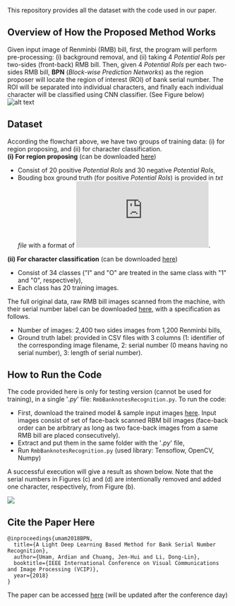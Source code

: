 This repository provides all the dataset with the code used in our paper.

## Overview of How the Proposed Method Works
Given input image of Renminbi (RMB) bill, first, the program will perform pre-processing: (i) background removal, and (ii) taking 4 *Potential RoIs* per two-sides (front-back) RMB bill. Then, given 4 *Potential RoIs* per each two-sides RMB bill, **BPN** (*Block-wise Prediction Networks*) as the region proposer will locate the region of interest (ROI) of bank serial number. The ROI will be separated into individual characters, and finally each individual character will be classified using CNN classifier. (See Figure below)
![alt text](https://github.com/ardianumam/BanknotesRecognition/blob/master/Flowchart_of_proposed_system.jpg "Flowhart of the proposed method")

## Dataset
According the flowchart above, we have two groups of training data: (i) for region proposing, and (ii) for character classification. 
<br>
**(i) For region proposing** (can be downloaded [here](https://drive.google.com/file/d/1_lOXF9w-qYzza2jbmLo9hANubPv2mLRM/view?usp=sharing))
* Consist of 20 positive *Potential RoIs* and 30 negative *Potential RoIs*,
* Bouding box ground truth (for positive *Potential RoIs*) is provided in *txt file* with a format of ![](https://latex.codecogs.com/gif.latex?x_%7Btop-left%7D%2C%20y_%7Btop-left%7D%2C%20x_%7Bbottom-right%7D%2C%20y_%7Bbottom-right%7D). 

**(ii) For character classification** (can be downloaded [here](https://drive.google.com/file/d/1DGG10qL5vw8_9zS4l5sPZ58Y8de5ijzG/view?usp=sharing))
* Consist of 34 classes ("I" and "O" are treated in the same class with "1" and "0", respectively),
* Each class has 20 training images.

The full original data, raw RMB bill images scanned from the machine, with their serial number label can be downloaded [here](https://drive.google.com/file/d/1QCLGAhL34i9qIHfbVbG9o6zbKUKEqtOi/view?usp=sharing), with a specification as follows.  
* Number of images: 2,400 two sides images from 1,200 Renminbi bills,
* Ground truth label: provided in CSV files with 3 columns (1: identifier of the corresponding image filename, 2: serial number (0 means having no serial number), 3: length of serial number).

## How to Run the Code 
The code provided here is only for testing version (cannot be used for training), in a single '*.py*' file: ```RmbBanknotesRecognition.py```. To run the code:
* First, download the trained model & sample input images [here](https://drive.google.com/file/d/1Qcu1yHZPfU4qKlm0eIYfkjsAxfG87Rah/view?usp=sharing). Input images consist of set of face-back scanned RBM bill images (face-back order can be arbitrary as long as two face-back images from a same RMB bill are placed consecutively).
* Extract and put them in the same folder with the '*.py*' file,
* Run ```RmbBanknotesRecognition.py``` (used library: Tensoflow, OpenCV, Numpy)

A successful execution will give a result as shown below. Note that the serial numbers in Figures (c) and (d) are intentionally removed and added one character, respectively, from Figure (b).

![](https://github.com/ardianumam/BanknotesRecognition/blob/master/Prediction_output_of_input_samples.JPG) 


## Cite the Paper Here
```
@inproceedings{umam2018BPN,
  title={A Light Deep Learning Based Method for Bank Serial Number Recognition},
  author={Umam, Ardian and Chuang, Jen-Hui and Li, Dong-Lin},
  booktitle={IEEE International Conference on Visual Communications and Image Processing (VCIP)},
  year={2018}
}
```
The paper can be accessed [here](http://www.vcip2018.org/) (will be updated after the conference day)
